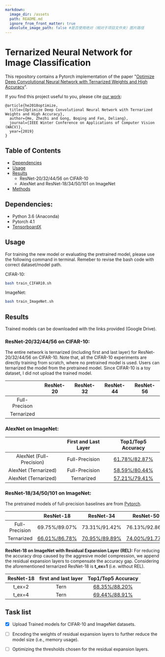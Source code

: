 ```yaml
---
markdown:
  image_dir: /assets
  path: README.md
  ignore_from_front_matter: true
  absolute_image_path: false #是否使用绝对（相对于项目文件夹）图片路径
---
```



# Ternarized  Neural Network for Image Classification

This repository contains a Pytorch implementation of the paper "[Optimize Deep Convolutional Neural Network with Ternarized Weights and High Accuracy](https://arxiv.org/abs/1807.07948)".

If you find this project useful to you, please cite [our work](https://arxiv.org/abs/1807.07948):
<!-- ```
Zhezhi He, Boqing Gong, and Deliang Fan. 
"Optimize Deep Convolutional Neural Network with Ternarized Weights and High Accuracy." 
IEEE Winter Conference on Applications of Computer Vision (WACV) 2019.
``` -->
```
@article{he2018optimize,
  title={Optimize Deep Convolutional Neural Network with Ternarized Weights and High Accuracy},
  author={He, Zhezhi and Gong, Boqing and Fan, Deliang},
  journal={IEEE Winter Conference on Applications of Computer Vision (WACV)},
  year={2019}
}
```

## Table of Contents
- [Dependencies](#Dependencies)
- [Usage](#Usage)
- [Results](#Results)
  - ResNet-20/32/44/56 on CIFAR-10
  - AlexNet and ResNet-18/34/50/101 on ImageNet
- [Methods](#Methods)


## Dependencies:

* Python 3.6 (Anaconda)
* Pytorch 4.1
* [TensorboardX](https://github.com/lanpa/tensorboardX)


## Usage

For training the new model or evaluating the pretrained model, please use the following command in terminal. Remeber to revise the bash code with correct dataset/model path.

CIFAR-10:
```bash {.line-numbers}
bash train_CIFAR10.sh
```

ImageNet:
```bash {.line-numbers}
bash train_ImageNet.sh
```

## Results
Trained models can be downloaded with the links provided (Google Drive).
### ResNet-20/32/44/56 on CIFAR-10:
The entire network is ternarized (including first and last layer) for ResNet-20/32/44/56 on CIFAR-10. Note that, all the CIFAR-10 experiments are directly training from scratch, where no pretrained model is used. Users can ternarized the model from the pretrained model. Since CIFAR-10 is a toy dataset, I did not upload the trained model.

|      | ResNet-20 | ResNet-32 | ResNet-44 | ResNet-56 |
|:----:|:---------:|:---------:|:---------:|:---------:|
|  Full-Precison  |           |           |           |           |
| Ternarized |           |           |           |           |

### AlexNet on ImageNet:
|                | First and Last Layer | Top1/Top5 Accuracy |
|:--------------:|:--------------------:|:------------------:|
|  AlexNet (Full-Precision)  |          Full-Precision          |    [61.78%/82.87%](https://drive.google.com/open?id=1nu6FYzSDSw3YR6O2R2ZeNOZPTf8Xz0wX)   |
|  AlexNet (Ternarized) |          Full-Precision          |    [58.59%/80.44%](https://drive.google.com/open?id=1jfjtN-l9h8JxAgZ7l6e9ND5Y3fEfudMc)   |
| AlexNet (Ternarized) |         Ternarized         |    [57.21%/79.41%](https://drive.google.com/open?id=1XI9kw1AzMmOXGhpx93HXIRgwBIKJO3O9)   |

### ResNet-18/34/50/101 on ImageNet:

The pretrained models of full-precision baselines are from [Pytorch](https://github.com/pytorch/examples/tree/master/imagenet). 

|      | ResNet-18 | ResNet-34 | ResNet-50 | 
|:----:|:---------:|:---------:|:---------:|
|  Full-Precision  |     69.75%/89.07%     |      73.31%/91.42%     |       76.13%/92.86%    |    
| Ternarized |     [66.01%/86.78%](https://drive.google.com/open?id=1jCBfMDeSSHXBBXYYTfr1PAHRuOQpmpSh)      |     [70.95%/89.89%](https://drive.google.com/open?id=1dLQTy5jq5BIVbkWs1lEeqZKkyPBmmHvS)      |      [74.00%/91.77%](https://drive.google.com/open?id=1beceMaHgP0d8CzMqsbuttfynbXfxnU6R)     | 


**ResNet-18 on ImageNet with Residual Expansion Layer (REL):**
For reducing the accuracy drop caused by the aggresive model compression, we append the residual expansion layers to compensate the accuracy gap. Considering the aforementioned ternarized ResNet-18 is **t_ex=1** (i.e. without REL).

|   ResNet-18     | first and last layer | Top1/Top5 Accuracy |
|:------:|:--------------------:|:------------------:|
| t_ex=2 |         Tern         |    [68.35%/88.20%](https://drive.google.com/open?id=1u3ViNml0xCPO2kUcQSif4ttLMnZCExiT)   |
| t_ex=4 |         Tern         |    [69.44%/88.91%](https://drive.google.com/open?id=1jHqLQHmyU9B7oLlSmPi3Q06OJBkhS6iA)   |

<!-- ## Methods -->

<!-- ## Miscellaneous tools -->

## Task list
- [x] Upload Trained models for CIFAR-10 and ImageNet datasets.


- [ ] Encoding the weights of residual expansion layers to further reduce the model size (i.e., memory usage).

- [ ] Optimizing the thresholds chosen for the residual expansion layers.


